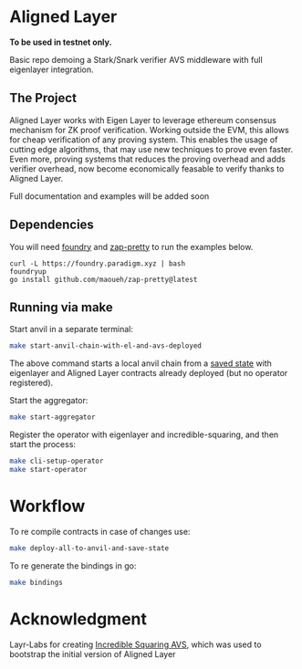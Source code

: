 # Aligned Layer

<b> To be used in testnet only. </b>

Basic repo demoing a Stark/Snark verifier AVS middleware with full eigenlayer integration. 

## The Project 

Aligned Layer works with Eigen Layer to leverage ethereum consensus mechanism for ZK proof verification. Working outside the EVM, this allows for cheap verification of any proving system. This enables the usage of cutting edge algorithms, that may use new techniques to prove even faster. Even more, proving systems that reduces the proving overhead and adds verifier overhead, now become economically feasable to verify thanks to Aligned Layer. 

Full documentation and examples will be added soon

## Dependencies

You will need [foundry](https://book.getfoundry.sh/getting-started/installation) and [zap-pretty](https://github.com/maoueh/zap-pretty) to run the examples below.
```
curl -L https://foundry.paradigm.xyz | bash
foundryup
go install github.com/maoueh/zap-pretty@latest
```

## Running via make

Start anvil in a separate terminal:

```bash
make start-anvil-chain-with-el-and-avs-deployed
```

The above command starts a local anvil chain from a [saved state](./tests/integration/eigenlayer-and-shared-avs-contracts-deployed-anvil-state.json) with eigenlayer and Aligned Layer contracts already deployed (but no operator registered).

Start the aggregator:

```bash
make start-aggregator
```

Register the operator with eigenlayer and incredible-squaring, and then start the process:

```bash
make cli-setup-operator
make start-operator
```

# Workflow

To re compile contracts in case of changes use:

```bash
make deploy-all-to-anvil-and-save-state
```

To re generate the bindings in go:

```bash
make bindings
```

# Acknowledgment

Layr-Labs for creating [Incredible Squaring AVS](https://github.com/Layr-Labs/incredible-squaring-avs), which was used to bootstrap the initial version of Aligned Layer
